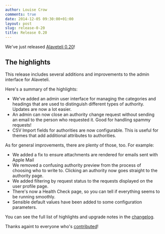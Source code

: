 ```yaml
---
author: Louise Crow
comments: true
date: 2014-12-05 09:30:00+01:00
layout: post
slug: release-0-20
title: Release 0.20
---
```


We've just released [Alaveteli 0.20](https://github.com/mysociety/alaveteli/tree/0.20.0.0)!

## The highlights

This release includes several additions and improvements to the admin interface for Alaveteli.

Here's a summary of the highlights:

* We've added an admin user interface for managing the categories and headings that are used to distinguish different types of authority. Updates are now a lot easier.
* An admin can now close an authority change request without sending an email to the person who requested it. Good for handling spammy requests!
* CSV Import fields for authorities are now configurable. This is useful for themes that add additional attributes to authorities.

As for general improvements, there are plenty of those, too. For example:

* We added a fix to ensure attachments are rendered for emails sent with Apple Mail
* We removed a confusing authority preview from the process of choosing who to write to. Clicking an authority now goes straight to the authority page.
* We added filtering by request status to the requests displayed on the user profile page.
* There's now a Health Check page, so you can tell if everything seems to be running smoothly.
* Sensible default values have been added to some configuration parameters.


You can see the full list of highlights and upgrade notes in the [changelog](https://github.com/mysociety/alaveteli/blob/rails-3-develop/doc/CHANGES.md).

Thanks againt to everyone who's [contributed](https://github.com/mysociety/alaveteli/graphs/contributors)!
